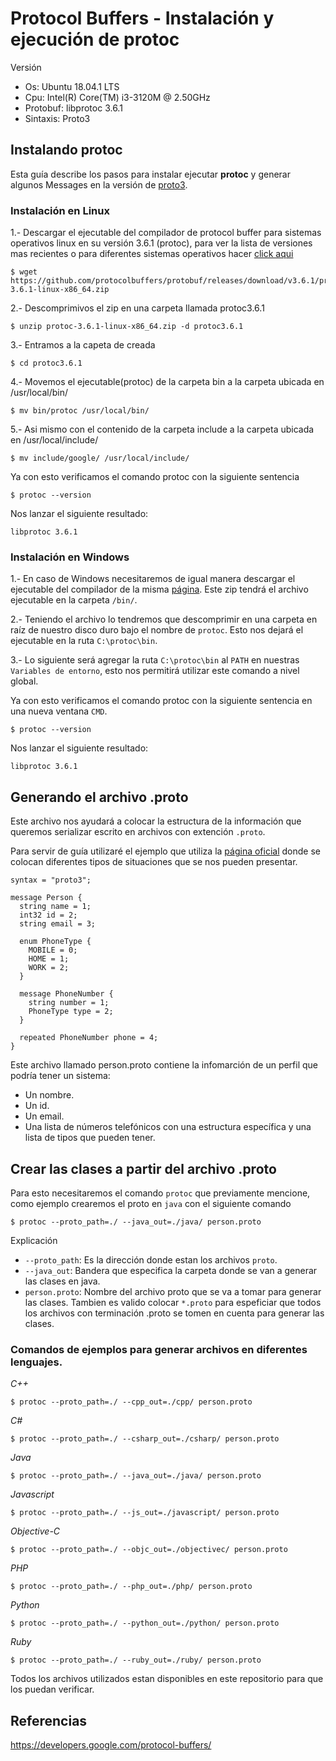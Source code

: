 # Protocol Buffers - Instalación y ejecución de protoc

Versión
* Os: Ubuntu 18.04.1 LTS
* Cpu: Intel(R) Core(TM) i3-3120M @ 2.50GHz
* Protobuf: libprotoc 3.6.1
* Sintaxis: Proto3


## Instalando protoc

Esta guía describe los pasos para instalar ejecutar <b>protoc</b> y generar algunos Messages en la versión de [proto3](https://developers.google.com/protocol-buffers/docs/proto3).

### Instalación en Linux

1.- Descargar el ejecutable del compilador de protocol buffer para sistemas operativos linux en su versión 3.6.1 (protoc), para ver la lista de versiones mas recientes o para diferentes sistemas operativos hacer [click aqui](https://github.com/protocolbuffers/protobuf/releases)   

```
$ wget https://github.com/protocolbuffers/protobuf/releases/download/v3.6.1/protoc-3.6.1-linux-x86_64.zip
```

2.- Descomprimivos el zip en una carpeta llamada protoc3.6.1
```
$ unzip protoc-3.6.1-linux-x86_64.zip -d protoc3.6.1
```

3.- Entramos a la capeta de creada
```
$ cd protoc3.6.1
```

4.- Movemos el ejecutable(protoc) de la carpeta bin a la carpeta ubicada en /usr/local/bin/
```
$ mv bin/protoc /usr/local/bin/
```

5.- Asi mismo con el contenido de la carpeta include a la carpeta ubicada en /usr/local/include/
```
$ mv include/google/ /usr/local/include/
```

Ya con esto verificamos el comando protoc con la siguiente sentencia
```
$ protoc --version
```

Nos lanzar el siguiente resultado:
```
libprotoc 3.6.1
```


### Instalación en Windows

1.- En caso de Windows necesitaremos de igual manera descargar el ejecutable del compilador de la misma [página](https://github.com/protocolbuffers/protobuf/releases). Este zip tendrá el archivo ejecutable en la carpeta `/bin/`.

2.- Teniendo el archivo lo tendremos que descomprimir en una carpeta en raíz de nuestro disco duro bajo el nombre de `protoc`. Esto nos dejará el ejecutable en la ruta `C:\protoc\bin`.

3.- Lo siguiente será agregar la ruta `C:\protoc\bin` al `PATH` en nuestras `Variables de entorno`, esto nos permitirá utilizar este comando a nivel global.

Ya con esto verificamos el comando protoc con la siguiente sentencia en una nueva ventana `CMD`.
```
$ protoc --version
```

Nos lanzar el siguiente resultado:
```
libprotoc 3.6.1
```

## Generando el archivo .proto

Este archivo nos ayudará a colocar la estructura de la información que queremos serializar escrito en archivos con extención `.proto`. 

Para servir de guía utilizaré el ejemplo que utiliza la [página oficial](https://developers.google.com/protocol-buffers/docs/overview#how-do-they-work) donde se colocan diferentes tipos de situaciones que se nos pueden presentar. 

```
syntax = "proto3";

message Person {
  string name = 1;
  int32 id = 2;
  string email = 3;

  enum PhoneType {
    MOBILE = 0;
    HOME = 1;
    WORK = 2;
  }

  message PhoneNumber {
    string number = 1;
    PhoneType type = 2;
  }

  repeated PhoneNumber phone = 4;
}
```

Este archivo llamado person.proto contiene la infomarción de un perfil que podría tener un sistema:
* Un nombre.
* Un id.
* Un email.
* Una lista de números telefónicos con una estructura específica y una lista de tipos que pueden tener.


## Crear las clases a partir del archivo .proto 


Para esto necesitaremos el comando `protoc` que previamente mencione, como ejemplo crearemos el proto en `java` con el siguiente comando
```
$ protoc --proto_path=./ --java_out=./java/ person.proto
```

Explicación 
* `--proto_path`: Es la dirección donde estan los archivos `proto`.  
* `--java_out`: Bandera que especifica la carpeta donde se van a generar las clases en java. 
* `person.proto`: Nombre del archivo proto que se va a tomar para generar las clases. Tambien es valido colocar `*.proto` para espeficiar que todos los archivos con terminación .proto se tomen en cuenta para generar las clases.


### Comandos de ejemplos para generar archivos en diferentes lenguajes.
*C++*
```
$ protoc --proto_path=./ --cpp_out=./cpp/ person.proto
```

*C#*
```
$ protoc --proto_path=./ --csharp_out=./csharp/ person.proto
```

*Java*
```
$ protoc --proto_path=./ --java_out=./java/ person.proto
```

*Javascript*
```
$ protoc --proto_path=./ --js_out=./javascript/ person.proto
```

*Objective-C*
```
$ protoc --proto_path=./ --objc_out=./objectivec/ person.proto
```

*PHP*
```
$ protoc --proto_path=./ --php_out=./php/ person.proto
```

*Python*
```
$ protoc --proto_path=./ --python_out=./python/ person.proto
```

*Ruby*
```
$ protoc --proto_path=./ --ruby_out=./ruby/ person.proto
```

Todos los archivos utilizados estan disponibles en este repositorio para que los puedan verificar.


## Referencias

https://developers.google.com/protocol-buffers/

